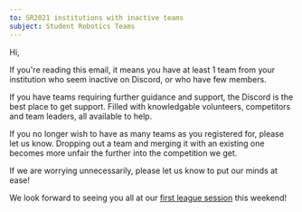 ```yaml
---
to: SR2021 institutions with inactive teams
subject: Student Robotics Teams
---
```


Hi,

If you're reading this email, it means you have at least 1 team from your institution who seem inactive on Discord, or who have few members.

If you have teams requiring further guidance and support, the Discord is the best place to get support. Filled with knowledgable volunteers, competitors and team leaders, all available to help.

If you no longer wish to have as many teams as you registered for, please let us know. Dropping out a team and merging it with an existing one becomes more unfair the further into the competition we get.

If we are worrying unnecessarily, please let us know to put our minds at ease!

We look forward to seeing you all at our [first league session](https://studentrobotics.org/events/sr2021/league-1/) this weekend!
